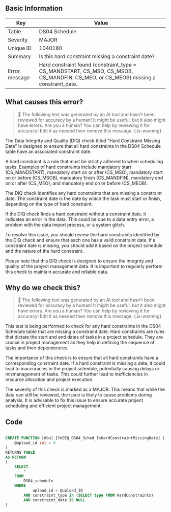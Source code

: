## Basic Information
| Key         | Value          |
|-------------|----------------|
| Table       | DS04 Schedule |
| Severity    | MAJOR |
| Unique ID   | 1040180   |
| Summary     | Is this hard constraint missing a constraint date? |
| Error message | Hard constraint found (constraint_type = CS_MANDSTART, CS_MSO, CS_MSOB, CS_MANDFIN, CS_MEO, or CS_MEOB) missing a constraint_date. |

## What causes this error?

> :robot: The following text was generated by an AI tool and hasn't been reviewed for accuracy by a human! It might be useful, but it also might have errors. Are you a human? You can help by reviewing it for accuracy! Edit it as needed then remove this message.
{.is-warning}

The Data Integrity and Quality (DIQ) check titled "Hard Constraint Missing Date" is designed to ensure that all hard constraints in the DS04 Schedule table have an associated constraint date. 

A hard constraint is a rule that must be strictly adhered to when scheduling tasks. Examples of hard constraints include mandatory start (CS_MANDSTART), mandatory start on or after (CS_MSO), mandatory start on or before (CS_MSOB), mandatory finish (CS_MANDFIN), mandatory end on or after (CS_MEO), and mandatory end on or before (CS_MEOB). 

The DIQ check identifies any hard constraints that are missing a constraint date. The constraint date is the date by which the task must start or finish, depending on the type of hard constraint. 

If the DIQ check finds a hard constraint without a constraint date, it indicates an error in the data. This could be due to a data entry error, a problem with the data import process, or a system glitch. 

To resolve this issue, you should review the hard constraints identified by the DIQ check and ensure that each one has a valid constraint date. If a constraint date is missing, you should add it based on the project schedule and the nature of the hard constraint. 

Please note that this DIQ check is designed to ensure the integrity and quality of the project management data. It is important to regularly perform this check to maintain accurate and reliable data.
## Why do we check this?

> :robot: The following text was generated by an AI tool and hasn't been reviewed for accuracy by a human! It might be useful, but it also might have errors. Are you a human? You can help by reviewing it for accuracy! Edit it as needed then remove this message.
{.is-warning}

This test is being performed to check for any hard constraints in the DS04 Schedule table that are missing a constraint date. Hard constraints are rules that dictate the start and end dates of tasks in a project schedule. They are crucial in project management as they help in defining the sequence of tasks and their dependencies. 

The importance of this check is to ensure that all hard constraints have a corresponding constraint date. If a hard constraint is missing a date, it could lead to inaccuracies in the project schedule, potentially causing delays or mismanagement of tasks. This could further lead to inefficiencies in resource allocation and project execution. 

The severity of this check is marked as a MAJOR. This means that while the data can still be reviewed, the issue is likely to cause problems during analysis. It is advisable to fix this issue to ensure accurate project scheduling and efficient project management.
## Code

```sql

CREATE FUNCTION [dbo].[fnDIQ_DS04_Sched_IsHardConstraintMissingDate] (
	@upload_id int = 0
)
RETURNS TABLE
AS RETURN
(
	SELECT
		*
	FROM
		DS04_schedule
	WHERE
			upload_id = @upload_ID
		AND constraint_type in (SELECT type FROM HardConstraints)
		AND constraint_date IS NULL
)
```
